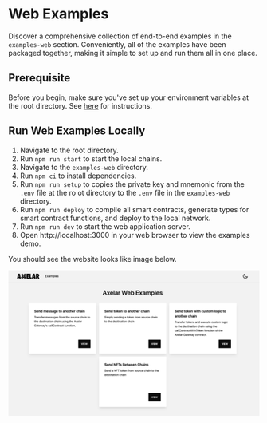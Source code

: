 # Web Examples

Discover a comprehensive collection of end-to-end examples in the `examples-web` section. Conveniently, all of the examples have been packaged together, making it simple to set up and run them all in one place.

## Prerequisite

Before you begin, make sure you've set up your environment variables at the root directory. See [here](../README.md#set-environment-variables) for instructions.

## Run Web Examples Locally

1. Navigate to the root directory.
2. Run `npm run start` to start the local chains.
3. Navigate to the `examples-web` directory.
4. Run `npm ci` to install dependencies.
5. Run `npm run setup` to copies the private key and mnemonic from the `.env` file at the ro    ot directory to the `.env` file in the `examples-web` directory.
6. Run `npm run deploy` to compile all smart contracts, generate types for smart contract functions, and deploy to the local network.
7. Run `npm run dev` to start the web application server.
8. Open http://localhost:3000 in your web browser to view the examples demo.

You should see the website looks like image below.

![examples-web](./docs/examples-web.png)
